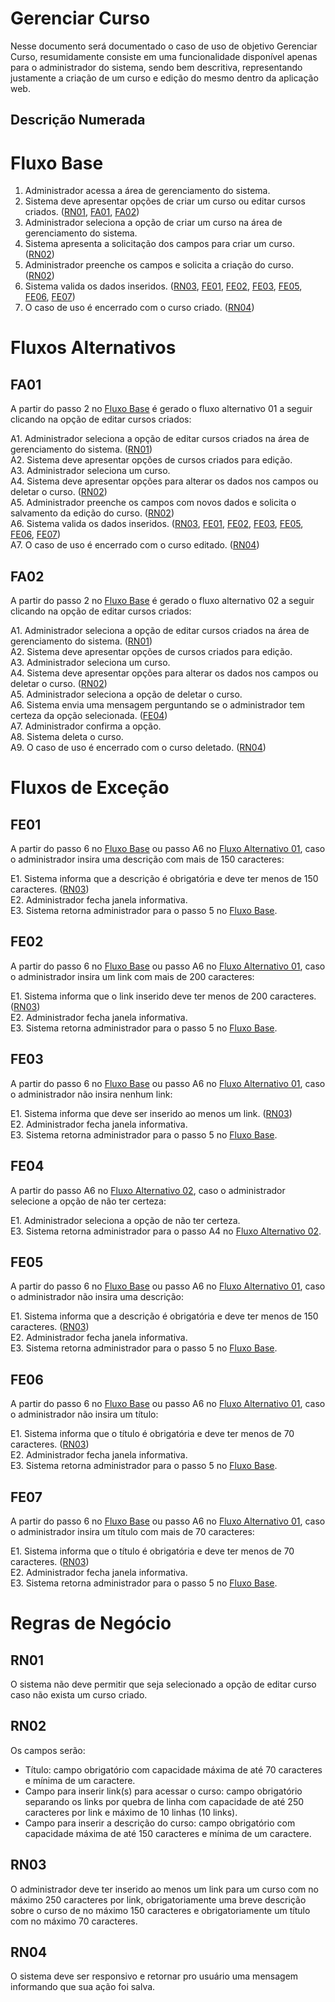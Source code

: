 # Gerenciar Curso

Nesse documento será documentado o caso de uso de objetivo Gerenciar Curso, resumidamente consiste em uma funcionalidade disponível apenas para o administrador do sistema, sendo bem descritiva, representando justamente a criação de um curso e edição do mesmo dentro da aplicação web.

## Descrição Numerada

# Fluxo Base

1. Administrador acessa a área de gerenciamento do sistema.
2. Sistema deve apresentar opções de criar um curso ou editar cursos criados. ([RN01](#rn01), [FA01](#fa01), [FA02](#fa02))
3. Administrador seleciona a opção de criar um curso na área de gerenciamento do sistema.
4. Sistema apresenta a solicitação dos campos para criar um curso. ([RN02](#rn02))
5. Administrador preenche os campos e solicita a criação do curso. ([RN02](#rn02))
6. Sistema valida os dados inseridos. ([RN03](#rn03), [FE01](#fe01), [FE02](#fe02), [FE03](#fe03), [FE05](#fe05), [FE06](#fe06), [FE07](#fe07))
7. O caso de uso é encerrado com o curso criado. ([RN04](#rn04))

# Fluxos Alternativos

## FA01

A partir do passo 2 no [Fluxo Base](#fluxo-base) é gerado o fluxo alternativo 01 a seguir clicando na opção de editar cursos criados: 

A1. Administrador seleciona a opção de editar cursos criados na área de gerenciamento do sistema. ([RN01](#rn01))<br>
A2. Sistema deve apresentar opções de cursos criados para edição. <br>
A3. Administrador seleciona um curso. <br>
A4. Sistema deve apresentar opções para alterar os dados nos campos ou deletar o curso. ([RN02](#rn02)) <br>
A5. Administrador preenche os campos com novos dados e solicita o salvamento da edição do curso. ([RN02](#rn02)) <br>
A6. Sistema valida os dados inseridos. ([RN03](#rn03), [FE01](#fe01), [FE02](#fe02), [FE03](#fe03), [FE05](#fe05), [FE06](#fe06), [FE07](#fe07)) <br>
A7. O caso de uso é encerrado com o curso editado. ([RN04](#rn04)) <br>

## FA02

A partir do passo 2 no [Fluxo Base](#fluxo-base) é gerado o fluxo alternativo 02 a seguir clicando na opção de editar cursos criados: 

A1. Administrador seleciona a opção de editar cursos criados na área de gerenciamento do sistema. ([RN01](#rn01))<br>
A2. Sistema deve apresentar opções de cursos criados para edição. <br>
A3. Administrador seleciona um curso. <br>
A4. Sistema deve apresentar opções para alterar os dados nos campos ou deletar o curso. ([RN02](#rn02)) <br>
A5. Administrador seleciona a opção de deletar o curso. <br>
A6. Sistema envia uma mensagem perguntando se o administrador tem certeza da opção selecionada. ([FE04](#fe04))<br>
A7. Administrador confirma a opção. <br>
A8. Sistema deleta o curso. <br>
A9. O caso de uso é encerrado com o curso deletado. ([RN04](#rn04)) <br>


# Fluxos de Exceção

## FE01

A partir do passo 6 no [Fluxo Base](#fluxo-base) ou passo A6 no [Fluxo Alternativo 01](#fa01), caso o administrador insira uma descrição com mais de 150 caracteres:

E1. Sistema informa que a descrição é obrigatória e deve ter menos de 150 caracteres. ([RN03](#rn03)) <br>
E2. Administrador fecha janela informativa.<br>
E3. Sistema retorna administrador para o passo 5 no [Fluxo Base](#fluxo-base).<br>
            
## FE02

A partir do passo 6 no [Fluxo Base](#fluxo-base) ou passo A6 no [Fluxo Alternativo 01](#fa01), caso o administrador insira um link com mais de 200 caracteres:

E1. Sistema informa que o link inserido deve ter menos de 200 caracteres. ([RN03](#rn03)) <br>
E2. Administrador fecha janela informativa.<br>
E3. Sistema retorna administrador para o passo 5 no [Fluxo Base](#fluxo-base).<br>

## FE03

A partir do passo 6 no [Fluxo Base](#fluxo-base) ou passo A6 no [Fluxo Alternativo 01](#fa01), caso o administrador não insira nenhum link:

E1. Sistema informa que deve ser inserido ao menos um link. ([RN03](#rn03)) <br>
E2. Administrador fecha janela informativa.<br>
E3. Sistema retorna administrador para o passo 5 no [Fluxo Base](#fluxo-base).<br>

## FE04 

A partir do passo A6 no [Fluxo Alternativo 02](#fa02), caso o administrador selecione a opção de não ter certeza:

E1. Administrador seleciona a opção de não ter certeza. <br>
E3. Sistema retorna administrador para o passo A4 no [Fluxo Alternativo 02](#fa02).<br>

## FE05

A partir do passo 6 no [Fluxo Base](#fluxo-base) ou passo A6 no [Fluxo Alternativo 01](#fa01), caso o administrador não insira uma descrição:

E1. Sistema informa que a descrição é obrigatória e deve ter menos de 150 caracteres. ([RN03](#rn03)) <br>
E2. Administrador fecha janela informativa.<br>
E3. Sistema retorna administrador para o passo 5 no [Fluxo Base](#fluxo-base).<br>

## FE06

A partir do passo 6 no [Fluxo Base](#fluxo-base) ou passo A6 no [Fluxo Alternativo 01](#fa01), caso o administrador não insira um título:

E1. Sistema informa que o título é obrigatória e deve ter menos de 70 caracteres. ([RN03](#rn03)) <br>
E2. Administrador fecha janela informativa.<br>
E3. Sistema retorna administrador para o passo 5 no [Fluxo Base](#fluxo-base).<br>

## FE07

A partir do passo 6 no [Fluxo Base](#fluxo-base) ou passo A6 no [Fluxo Alternativo 01](#fa01), caso o administrador insira um título com mais de 70 caracteres:

E1. Sistema informa que o título é obrigatória e deve ter menos de 70 caracteres. ([RN03](#rn03)) <br>
E2. Administrador fecha janela informativa.<br>
E3. Sistema retorna administrador para o passo 5 no [Fluxo Base](#fluxo-base).<br>

# Regras de Negócio

## RN01

O sistema não deve permitir que seja selecionado a opção de editar curso caso não exista um curso criado. 

## RN02

Os campos serão:

* Título: campo obrigatório com capacidade máxima de até 70 caracteres e mínima de um caractere.
* Campo para inserir link(s) para acessar o curso: campo obrigatório separando os links por quebra de linha com capacidade de até 250 caracteres por link e máximo de 10 linhas (10 links).
* Campo para inserir a descrição do curso: campo obrigatório com capacidade máxima de até 150 caracteres e mínima de um caractere.

## RN03

O administrador deve ter inserido ao menos um link para um curso com no máximo 250 caracteres por link, obrigatoriamente uma breve descrição sobre o curso de no máximo 150 caracteres e obrigatoriamente um título com no máximo 70 caracteres.

## RN04

O sistema deve ser responsivo e retornar pro usuário uma mensagem informando que sua ação foi salva.
